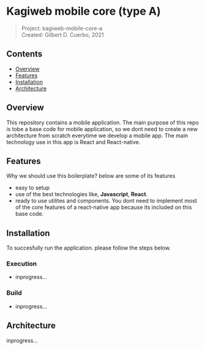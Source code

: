 # Kagiweb mobile core (type A)
 > Project: kagiweb-mobile-core-a  
 > Created: Gilbert D. Cuerbo, 2021


## Contents  
- [Overview](#overview)
- [Features](#features)
- [Installation](#installation)
- [Architecture](#architecture)


## Overview
This repository contains a mobile application. The main purpose of this repo is tobe a
base code for mobile application, so we dont need to create a new architecture from scratch everytime we develop a mobile app. The main
technology use in this app is React and React-native.


## Features
Why we should use this boilerplate? below are some of its features
- easy to setup
- use of the best technologies like, **Javascript**, **React**.
- ready to use utilites and components. You dont need to implement most of the core features of a react-native app because its included
  on this base code.


## Installation
To succesfully run the application. please follow the steps below.

### Execution
- inprogress...

### Build
- inprogress...



## Architecture
inprogress...
